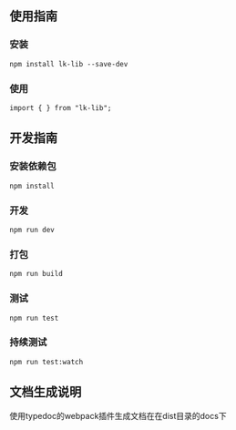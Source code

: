 ## 使用指南
### 安装
    npm install lk-lib --save-dev
### 使用
    import { } from "lk-lib";
## 开发指南
### 安装依赖包
    npm install
### 开发
    npm run dev
### 打包
    npm run build
### 测试
    npm run test
### 持续测试
    npm run test:watch

## 文档生成说明
使用typedoc的webpack插件生成文档在在dist目录的docs下

